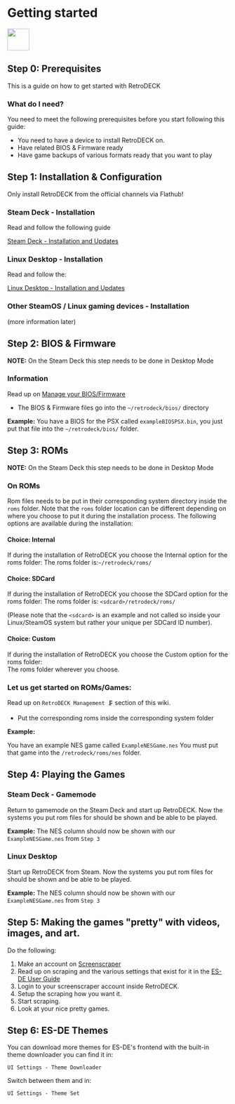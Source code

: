 # Getting started

<img src="../../wiki_icons/pixelitos/retrodeck.png" width="50">

## Step 0: Prerequisites

This is a guide on how to get started with RetroDECK

### What do I need?

You need to meet the following prerequisites before you start following this guide:

* You need to have a device to install RetroDECK on.
* Have related BIOS & Firmware ready
* Have game backups of various formats ready that you want to play

## Step 1: Installation & Configuration

Only install RetroDECK from the official channels via Flathub!

### Steam Deck - Installation

Read and follow the following guide

[Steam Deck - Installation and Updates](../wiki_devices/steamdeck/steamdeck-start.md)

### Linux Desktop - Installation

Read and follow the:

[Linux Desktop - Installation and Updates](../wiki_devices/linux_desktop/linux-install.md)


### Other SteamOS / Linux gaming devices - Installation

(more information later)

## Step 2: BIOS & Firmware

**NOTE:** On the Steam Deck this step needs to be done in Desktop Mode

### Information

Read up on [Manage your BIOS/Firmware](../wiki_management/bios-firmware.md)

* The BIOS & Firmware files go into the `~/retrodeck/bios/` directory


**Example:**
You have a BIOS for the PSX called `exampleBIOSPSX.bin`, you just put that file into the `~/retrodeck/bios/` folder.

## Step 3: ROMs

**NOTE:** On the Steam Deck this step needs to be done in Desktop Mode

### On ROMs

Rom files needs to be put in their corresponding system directory inside the `roms` folder.
Note that the `roms` folder location can be different depending on where you choose to put it during the installation process. The following options are available during the installation:

#### **Choice: Internal**

If during the installation of RetroDECK you choose the Internal option for the roms folder:
The roms folder is:`~/retrodeck/roms/`

#### **Choice: SDCard**

If during the installation of RetroDECK you choose the SDCard option for the roms folder:
The roms folder is: `<sdcard>/retrodeck/roms/`

(Please note that the `<sdcard>` is an example and not called so inside your Linux/SteamOS system but rather your unique per SDCard ID number).

#### **Choice: Custom**

If during the installation of RetroDECK you choose the Custom option for the roms folder:<br>
The roms folder wherever you choose.


### Let us get started on ROMs/Games:

Read up on `RetroDECK Management 🗜️` section of this wiki.

* Put the corresponding roms inside the corresponding system folder

**Example:**

You have an example NES game called `ExampleNESGame.nes`
You must put that game into the `/retrodeck/roms/nes` folder.

## Step 4: Playing the Games

### Steam Deck - Gamemode

Return to gamemode on the Steam Deck and start up RetroDECK. Now the systems you put rom files for should be shown and be able to be played.

**Example:**
The NES column should now be shown with our `ExampleNESGame.nes` from `Step 3`

### Linux Desktop

Start up RetroDECK from Steam. Now the systems you put rom files for should be shown and be able to be played.

**Example:**
The NES column should now be shown with our `ExampleNESGame.nes` from `Step 3`

## Step 5: Making the games "pretty" with videos, images, and art.

Do the following:

1. Make an account on [Screenscraper](https://www.screenscraper.fr/)
2. Read up on scraping and the various settings that exist for it in the [ES-DE User Guide](../wiki_es_de/esde-guide.md)
3. Login to your screenscraper account inside RetroDECK.
4. Setup the scraping how you want it.
5. Start scraping.
6. Look at your nice pretty games.

## Step 6: ES-DE Themes

You can download more themes for ES-DE's frontend with the built-in theme downloader you can find it in:

`UI Settings - Theme Downloader`

Switch between them and in:

`UI Settings - Theme Set`

